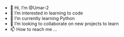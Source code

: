 - 👋 Hi, I’m @Umar-2
- 👀 I’m interested in learning to code
- 🌱 I’m currently learning Python
- 💞️ I’m looking to collaborate on new projects to learn
- 📫 How to reach me ...

<!---
Umar-2/Umar-2 is a ✨ special ✨ repository because its `README.md` (this file) appears on your GitHub profile.
You can click the Preview link to take a look at your changes.
--->
